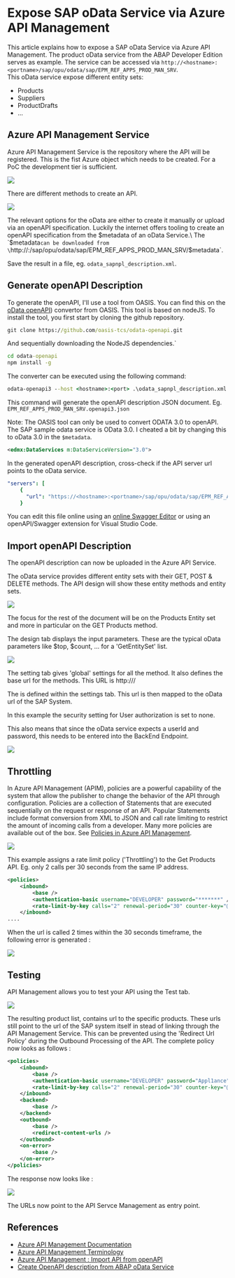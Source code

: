 # Expose SAP oData Service via Azure API Management

<!--
    oData XMl Metadata : example_docs\EPM_REF_APPS_PROD_MAN_SRV.xml
    Initial File generated by OASIS tool : example_docs\EPM_REF_APPS_PROD_MAN_SRV.openapi3.json
    Final Result : see example_docs\finalEPM_REF_APPS_PROD_MAN_SRV.openapi3.json
-->

This article explains how to expose a SAP oData Service via Azure API Management.
The product oData service from the ABAP Developer Edition serves as example.
The service can be accessed via `http://<hostname>:<portname>/sap/opu/odata/sap/EPM_REF_APPS_PROD_MAN_SRV`.\
This oData service expose different entity sets:
- Products
- Suppliers
- ProductDrafts
- ...

<!--
This article is based on the following tutorials :
- [Azure API Management : Import API from openAPI](https://docs.microsoft.com/en-us/azure/api-management/import-api-from-oas)
- [Create OpenAPI description from ABAP oData Service](https://blogs.sap.com/2019/07/09/how-to-create-an-openapi-rest-service-from-an-odata-v4-rest-service-with-sap-netweaver-abap/)
-->

## Azure API Management Service
Azure API Management Service is the repository where the API will be registered. This is the fist Azure object which needs to be created. For a PoC the development tier is sufficient.

<img src="images/APIManagementService.jpg">

There are different methods to create an API. 

<img src="images/APIOptions.jpg">

The relevant options for the oData are either to create it manually or upload via an openAPI specification. Luckily the internet offers tooling to create an openAPI specification from the $metadata of an oData Service.\
The `$metadata` can be downloaded from \
`http://<hostname>:<portname>/sap/opu/odata/sap/EPM_REF_APPS_PROD_MAN_SRV/$metadata`.

Save the result in a file, eg. `odata_sapnpl_description.xml`.

## Generate openAPI Description
To generate the openAPI, I'll use a tool from OASIS. You can find this on the [oData openAPI](https://github.com/oasis-tcs/odata-openapi)) convertor from OASIS. This tool is based on nodeJS.
To install the tool, you first start by cloning the github repository.

```cmd
git clone https://github.com/oasis-tcs/odata-openapi.git
```

And sequentially downloading the NodeJS dependencies.`

```cmd
cd odata-openapi
npm install -g
```

The converter can be executed using the following command:

```cmd
odata-openapi3 --host <hostname>:<port> .\odata_sapnpl_description.xml
```

This command will generate the openAPI description JSON document. Eg. `EPM_REF_APPS_PROD_MAN_SRV.openapi3.json`

Note: The OASIS tool can only be used to convert ODATA 3.0 to openAPI. The SAP sample odata service is OData 3.0. I cheated a bit by changing this to oData 3.0 in the `$metadata`.
```xml
<edmx:DataServices m:DataServiceVersion="3.0">
```

In the generated openAPI description, cross-check if the API server url points to the oData service.

```yaml
"servers": [
    {
      "url": "https://<hostname>:<portname>/sap/opu/odata/sap/EPM_REF_APPS_PROD_MAN_SRV"
    }
```

<!-- Security is added via API Management Policies so probably not needed
- add a security section./The SAP oData service requires authentication via userid and password. This needs to be reflected in the openAPI description.

In the components section :

```yaml
components :
    securitySchemes:
        basicAuth:
            type: http
            scheme: basic
```

At the end of the file, so it's used for the whole service.

```yaml
security:
    basicAuth: [basicAuth]
```
-->

You can edit this file online using an [online Swagger Editor](https://editor.swagger.io/) or using an openAPI/Swagger extension for Visual Studio Code.

## Import openAPI Description
The openAPI description can now be uploaded in the Azure API Service.

The oData service provides different entity sets with their GET, POST & DELETE methods. The API design will show these entity methods and entity sets.

<img src="images/APIOverview.jpg">

The focus for the rest of the document will be on the Products Entity set and more in particular on the GET Products method.

The design tab displays the input parameters. These are the typical oData parameters like $top, $count, ... for a 'GetEntitySet' list.

<img src="images/APIGetProducts.jpg">

The setting tab gives 'global' settings for all the method. It also defines the base url for the methods.
This URL is http://<API Service Managemer Name>/<API URL suffix>

The <API URL suffix> is defined within the settings tab.
This url is then mapped to the oData url of the SAP System.

In this example the security setting for User authorization is set to none.

This also means that since the oData service expects a userId and password, this needs to be entered into the BackEnd Endpoint.

<img src="images/BackEndSecurity.jpg">

## Throttling
In Azure API Management (APIM), policies are a powerful capability of the system that allow the publisher to change the behavior of the API through configuration. Policies are a collection of Statements that are executed sequentially on the request or response of an API. Popular Statements include format conversion from XML to JSON and call rate limiting to restrict the amount of incoming calls from a developer. Many more policies are available out of the box.
See [Policies in Azure API Management](https://docs.microsoft.com/en-us/azure/api-management/api-management-howto-policies).

<img src="images/APIPolicies.jpg">

This example assigns a rate limit policy ('Throttling') to the Get Products API. Eg. only 2 calls per 30 seconds from the same IP address.

```xml
<policies>
    <inbound>
        <base />
        <authentication-basic username="DEVELOPER" password="*******" />
        <rate-limit-by-key calls="2" renewal-period="30" counter-key="@(context.Request.IpAddress)" />
    </inbound>
....

```

When the url is called 2 times within the 30 seconds timeframe, the following error is generated :

<img src="images/RateError.jpg">

## Testing
API Management allows you to test your API using the Test tab.

<img src="images/APIResponse1.jpg">

The resulting product list, contains url to the specific products. These urls still point to the url of the SAP system itself in stead of linking through the API Management Service. This can be prevented using the 'Redirect Url Policy' during the Outbound Processing of the API.
The complete policy now looks as follows :

```xml
<policies>
    <inbound>
        <base />
        <authentication-basic username="DEVELOPER" password="Appl1ance" />
        <rate-limit-by-key calls="2" renewal-period="30" counter-key="@(context.Request.IpAddress)" />
    </inbound>
    <backend>
        <base />
    </backend>
    <outbound>
        <base />
        <redirect-content-urls />
    </outbound>
    <on-error>
        <base />
    </on-error>
</policies>
```

The response now looks like :

<img src="images/APIResponse2.jpg">

The URLs now point to the API Servce Management as entry point.

## References
- [Azure API Management Documentation](https://docs.microsoft.com/en-us/azure/api-management/)
- [Azure API Management Terminology](https://docs.microsoft.com/en-us/azure/api-management/api-management-terminology)
- [Azure API Management : Import API from openAPI](https://docs.microsoft.com/en-us/azure/api-management/import-api-from-oas)
- [Create OpenAPI description from ABAP oData Service](https://blogs.sap.com/2019/07/09/how-to-create-an-openapi-rest-service-from-an-odata-v4-rest-service-with-sap-netweaver-abap/)
